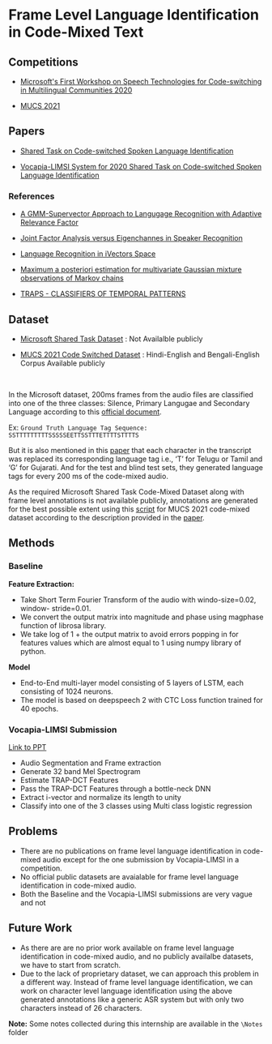 # Frame Level Language Identification in Code-Mixed Text

## Competitions

- [Microsoft's First Workshop on Speech Technologies for Code-switching in Multilingual Communities 2020](https://www.microsoft.com/en-us/research/event/workshop-on-speech-technologies-for-code-switching-2020/shared-task/)

- [MUCS 2021](https://navana-tech.github.io/MUCS2021/challenge_details.html)

## Papers
- [Shared Task on Code-switched Spoken Language Identification](Papers/Shared%20Task%20on%20Code-switched%20Spoken%20Language%20Identification.pdf)

- [Vocapia-LIMSI System for 2020 Shared Task on Code-switched Spoken Language Identification](Papers/Vocapia-LIMSI%20System%20for%202020%20Shared%20Task%20on%20Code-switched%20Spoken.pdf)


### References
- [A GMM-Supervector Approach to Langugage Recognition with Adaptive Relevance Factor](Papers/A%20GMM-Supervector%20Approach%20to%20Langugage%20Recognition%20with%20Adaptive%20Relevance%20Factor.pdf)

- [Joint Factor Analysis versus Eigenchannes in Speaker Recognition](Papers/Joint%20Factor%20Analysis%20versus%20Eigenchannels%20in%20Speaker%20Recognition.pdf)

- [Language Recognition in iVectors Space](Papers/Language%20Recognition%20in%20iVectors%20Space.pdf)

- [Maximum a posteriori estimation for multivariate Gaussian mixture observations of Markov chains](Papers/Maximum%20a%20posteriori%20estimation%20for%20multivariate%20Gaussian%20mixture%20observations%20of%20Markov%20chains.pdf)

- [TRAPS - CLASSIFIERS OF TEMPORAL PATTERNS](Papers/TRAPS%20-%20CLASSIFIERS%20OF%20TEMPORAL%20PATTERNS.pdf)


## Dataset

- [Microsoft Shared Task Dataset](Dataset/First%20Workshop%20on%20Speech%20Technologies%20for%20Code-switching%20in%20Multilingual%20Communities%3A%20Shared%20Task%20Description.pdf) : Not Availalble publicly

- [MUCS 2021 Code Switched Dataset](https://www.openslr.org/104/) : Hindi-English and Bengali-English Corpus Available publicly

&nbsp;

In the Microsoft dataset, 200ms frames from the audio files are classified into one of the three classes: Silence, Primary Langugae and Secondary Language according to this [official document](Dataset/First%20Workshop%20on%20Speech%20Technologies%20for%20Code-switching%20in%20Multilingual%20Communities%3A%20Shared%20Task%20Description.pdf).

Ex: `Ground Truth Language Tag Sequence:         SSTTTTTTTTTSSSSSEETTSSTTTETTTTSTTTTS`

But it is also mentioned in this [paper](Papers/Shared%20Task%20on%20Code-switched%20Spoken%20Language%20Identification.pdf) that each character in the transcript was replaced its corresponding language tag i.e., ‘T’ for Telugu or Tamil and ‘G’ for Gujarati. And for the test and blind test sets, they generated language tags for every
200 ms of the code-mixed audio.

As the required Microsoft Shared Task Code-Mixed Dataset along with frame level annotations is not available publicly, annotations are generated for the best possible extent using this [script](fllid_annotations.py) for MUCS 2021 code-mixed dataset according to the description provided in the [paper](Papers/Shared%20Task%20on%20Code-switched%20Spoken%20Language%20Identification.pdf).

## Methods

### Baseline

**Feature Extraction:**
- Take Short Term Fourier Transform of the audio with windo-size=0.02, window-
stride=0.01.
- We convert the output matrix into magnitude and phase using magphase function
of librosa library.
- We take log of 1 + the output matrix to avoid errors popping in for features values
which are almost equal to 1 using numpy library of python.

**Model**
- End-to-End multi-layer model consisting of 5 layers of LSTM, each consisting of 1024 neurons.
- The model is based on deepspeech 2 with CTC Loss function trained for 40 epochs.

### Vocapia-LIMSI Submission 
[Link to PPT](https://docs.google.com/presentation/d/1VFVWqbWu_0ymVH1qNZqIsOc-vsXWcmasn9x3XtKOzw8/edit?usp=sharing)

- Audio Segmentation and Frame extraction
- Generate 32 band Mel Spectrogram
- Estimate TRAP-DCT Features
- Pass the TRAP-DCT Features through a bottle-neck DNN
- Extract i-vector and normalize its length to unity
- Classify into one of the 3 classes using Multi class logistic regression

## Problems
 
 - There are no publications on frame level language identification in code-mixed audio except for the one submission by Vocapia-LIMSI in a competition.
 - No official public datasets are avaialable for frame level language identification in code-mixed audio.
 - Both the Baseline and the Vocapia-LIMSI submissions are very vague and not 
 
 ## Future Work
 - As there are are no prior work available on frame level language identification in code-mixed audio, and no publicly availalbe datasets, we have to start from scratch.
 - Due to the lack of proprietary dataset, we can approach this problem in a different way. Instead of frame level language identification, we can work on character level language identification using the above generated annotations like a generic ASR system but with only two characters instead of 26 characters.

**Note:** Some notes collected during this internship are available in the `\Notes` folder

